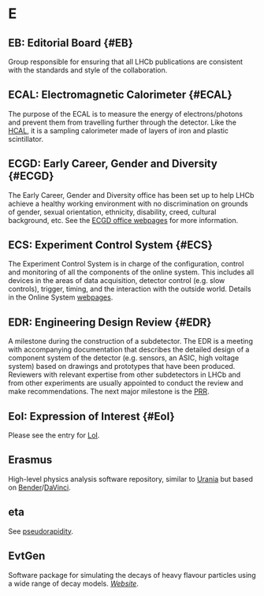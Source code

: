# E

## EB: Editorial Board {#EB}

Group responsible for ensuring that all LHCb publications are consistent with the standards and style of the collaboration.

## ECAL: Electromagnetic Calorimeter {#ECAL}

The purpose of the ECAL is to measure the energy of electrons/photons and prevent them from travelling further through the detector.
Like the [HCAL](h.md#HCAL), it is a sampling calorimeter made of layers of iron and plastic scintillator.

## ECGD: Early Career, Gender and Diversity {#ECGD}

The Early Career, Gender and Diversity office has been set up to help LHCb achieve a healthy working environment
with no discrimination on grounds of gender, sexual orientation, ethnicity, disability, creed, cultural background, etc.
See the [ECGD office webpages](http://lhcb.web.cern.ch/lhcb/ECGD_Office/ECGD-intro.html) for more information.

## ECS: Experiment Control System {#ECS}

The Experiment Control System is in charge of the configuration, control and monitoring of all the components of the online system.
This includes all devices in the areas of data acquisition, detector control (e.g. slow controls), trigger, timing,
and the interaction with the outside world.
Details in the Online System [webpages](http://lhcb-online.web.cern.ch/lhcb-online/ecs/default.htm).

## EDR: Engineering Design Review {#EDR}

A milestone during the construction of a subdetector.
The EDR is a meeting with accompanying documentation that describes the detailed design of a component system of the detector
(e.g. sensors, an ASIC, high voltage system) based on drawings and prototypes that have been produced.
Reviewers with relevant expertise from other subdetectors in LHCb and from other experiments
are usually appointed to conduct the review and make recommendations. The next major milestone is the [PRR](p.md#PRR).

## EoI: Expression of Interest {#EoI}

Please see the entry for [LoI](l.md#LoI).

## Erasmus

High-level physics analysis software repository, similar to [Urania](u.md#Urania) but based on [Bender](b.md#Bender)/[DaVinci](d.md#DaVinci).

## eta

See [pseudorapidity](p.md#pseudorapidity).

## EvtGen

Software package for simulating the decays of heavy flavour particles using a wide range of decay models.
[_Website_](https://evtgen.hepforge.org).
